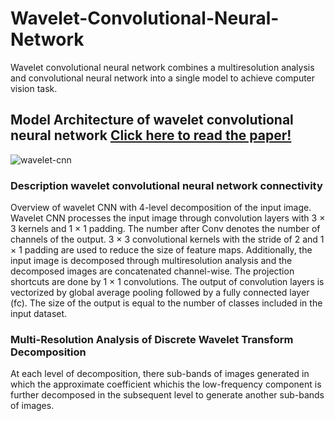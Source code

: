 # Wavelet-Convolutional-Neural-Network
Wavelet convolutional neural network  combines a multiresolution analysis and convolutional neural network into a single  model to achieve computer vision task.

## Model Architecture of wavelet convolutional neural network [Click here to read the paper!](https://arxiv.org/pdf/1805.08620.pdf)
![wavelet-cnn](https://user-images.githubusercontent.com/63404097/153762968-c4fccfaf-9940-41ea-ae1e-29630d4eecb8.png)

### Description wavelet convolutional neural network connectivity
 Overview of wavelet CNN with 4-level decomposition of the input image. Wavelet CNN processes the input image through
convolution layers with 3 × 3 kernels and 1 × 1 padding. The number after Conv denotes the number of channels of the output. 3 × 3
convolutional kernels with the stride of 2 and 1 × 1 padding are used to reduce the size of feature maps. Additionally, the input image is
decomposed through multiresolution analysis and the decomposed images are concatenated channel-wise. The projection shortcuts are done
by 1 × 1 convolutions. The output of convolution layers is vectorized by global average pooling followed by a fully connected layer (fc).
The size of the output is equal to the number of classes included in the input dataset.

### Multi-Resolution Analysis of Discrete Wavelet Transform Decomposition
At each level of decomposition, there sub-bands of images generated in which the approximate coefficient whichis the low-frequency component is further decomposed in the subsequent level to generate another sub-bands of images.  

